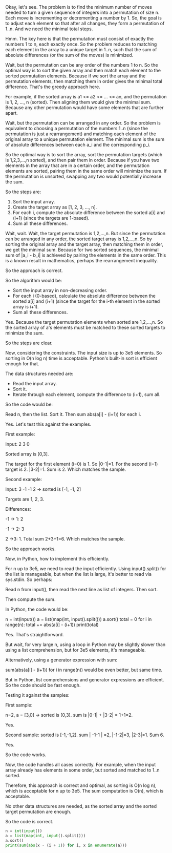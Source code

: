 <think>
Okay, let's see. The problem is to find the minimum number of moves needed to turn a given sequence of integers into a permutation of size n. Each move is incrementing or decrementing a number by 1. So, the goal is to adjust each element so that after all changes, they form a permutation of 1..n. And we need the minimal total steps.

Hmm. The key here is that the permutation must consist of exactly the numbers 1 to n, each exactly once. So the problem reduces to matching each element in the array to a unique target in 1..n, such that the sum of absolute differences (or the sum of the moves) is minimized.

Wait, but the permutation can be any order of the numbers 1 to n. So the optimal way is to sort the given array and then match each element to the sorted permutation elements. Because if we sort the array and the permutation elements, then matching them in order gives the minimal total difference. That's the greedy approach here.

For example, if the sorted array is a1 <= a2 <= ... <= an, and the permutation is 1, 2, ..., n (sorted). Then aligning them would give the minimal sum. Because any other permutation would have some elements that are further apart.

Wait, but the permutation can be arranged in any order. So the problem is equivalent to choosing a permutation of the numbers 1..n (since the permutation is just a rearrangement) and matching each element of the original array to a unique permutation element. The minimal sum is the sum of absolute differences between each a_i and the corresponding p_i.

So the optimal way is to sort the array, sort the permutation targets (which is 1,2,3,...,n sorted), and then pair them in order. Because if you have two elements in the array that are in a certain order, and the permutation elements are sorted, pairing them in the same order will minimize the sum. If the permutation is unsorted, swapping any two would potentially increase the sum.

So the steps are:

1. Sort the input array.
2. Create the target array as [1, 2, 3, ..., n].
3. For each i, compute the absolute difference between the sorted a[i] and (i+1) (since the targets are 1-based).
4. Sum all these differences.

Wait, wait. Wait, the target permutation is 1,2,...,n. But since the permutation can be arranged in any order, the sorted target array is 1,2,...,n. So by sorting the original array and the target array, then matching them in order, we get the minimal sum. Because for two sorted sequences, the minimal sum of |a_i - b_i| is achieved by pairing the elements in the same order. This is a known result in mathematics, perhaps the rearrangement inequality.

So the approach is correct.

So the algorithm would be:

- Sort the input array in non-decreasing order.
- For each i (0-based), calculate the absolute difference between the sorted a[i] and (i+1) (since the target for the i-th element in the sorted array is i+1).
- Sum all these differences.

Yes. Because the target permutation elements when sorted are 1,2,...,n. So the sorted array of a's elements must be matched to these sorted targets to minimize the sum.

So the steps are clear.

Now, considering the constraints. The input size is up to 3e5 elements. So sorting in O(n log n) time is acceptable. Python's built-in sort is efficient enough for that.

The data structures needed are:

- Read the input array.
- Sort it.
- Iterate through each element, compute the difference to (i+1), sum all.

So the code would be:

Read n, then the list. Sort it. Then sum abs(a[i] - (i+1)) for each i.

Yes. Let's test this against the examples.

First example:

Input:
2
3 0

Sorted array is [0,3].

The target for the first element (i=0) is 1. So |0-1|=1. For the second (i=1) target is 2. |3-2|=1. Sum is 2. Which matches the sample.

Second example:

Input:
3
-1 -1 2 → sorted is [-1, -1, 2]

Targets are 1, 2, 3.

Differences:

-1 → 1: 2

-1 → 2: 3

2 →3: 1. Total sum 2+3+1=6. Which matches the sample.

So the approach works.

Now, in Python, how to implement this efficiently.

For n up to 3e5, we need to read the input efficiently. Using input().split() for the list is manageable, but when the list is large, it's better to read via sys.stdin. So perhaps:

Read n from input(), then read the next line as list of integers. Then sort.

Then compute the sum.

In Python, the code would be:

n = int(input())
a = list(map(int, input().split()))
a.sort()
total = 0
for i in range(n):
    total += abs(a[i] - (i+1))
print(total)

Yes. That's straightforward.

But wait, for very large n, using a loop in Python may be slightly slower than using a list comprehension, but for 3e5 elements, it's manageable.

Alternatively, using a generator expression with sum:

sum(abs(a[i] - (i+1)) for i in range(n)) would be even better, but same time.

But in Python, list comprehensions and generator expressions are efficient. So the code should be fast enough.

Testing it against the samples:

First sample:

n=2, a = [3,0] → sorted is [0,3]. sum is |0-1| + |3-2| = 1+1=2.

Yes.

Second sample: sorted is [-1,-1,2]. sum | -1-1 | =2, |-1-2|=3, |2-3|=1. Sum 6.

Yes.

So the code works.

Now, the code handles all cases correctly. For example, when the input array already has elements in some order, but sorted and matched to 1..n sorted.

Therefore, this approach is correct and optimal, as sorting is O(n log n), which is acceptable for n up to 3e5. The sum computation is O(n), which is acceptable.

No other data structures are needed, as the sorted array and the sorted target permutation are enough.

So the code is correct.
</think>

```python
n = int(input())
a = list(map(int, input().split()))
a.sort()
print(sum(abs(x - (i + 1)) for i, x in enumerate(a)))
```